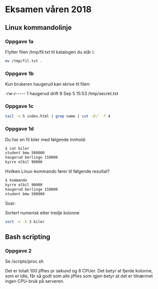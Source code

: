 # Eksamen våren 2018

## Linux kommandolinje

### Oppgave 1a

Flytter filen /tmp/fil.txt til katalogen du står i:

```Bash
mv /tmp/fil.txt .
```

### Oppgave 1b

Kun brukeren haugerud kan skrive til filen:

-rw-r----- 1 haugerud drift 9 Sep 5 15:53 /tmp/secret.txt

### Oppgave 1c

```Bash
tail -n 5 index.html | grep name | cut -d\" -f 4
```

### Oppgave 1d

Du har en fil biler med følgende innhold:
```Bash
$ cat biler
student bmw 500000
haugerud berlingo 150000
kyrre elbil 90000
```

Hvilken Linux-kommando fører til følgende resultat?

```Bash
$ kommando
kyrre elbil 90000
haugerud berlingo 150000
student bmw 500000
```
Svar:

Sortert numerisk etter tredje kolonne
```Bash
sort -n -k 3 biler
```

## Bash scripting

### Oppgave 2

Se /scripts/proc.sh

Det er totalt 100 jiffies pr sekund og 8 CPUer. Det betyr at fjerde kolonne, som er idle, får så godt som alle jiffies
som igjen betyr at det er tilnærmet ingen CPU-bruk på serveren.
